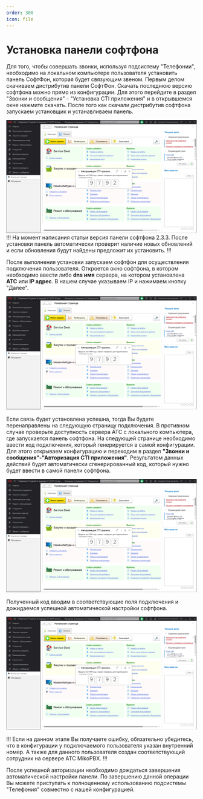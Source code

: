 ```yaml
---
order: 300
icon: file
---
```


# Установка панели софтфона

Для того, чтобы совершать звонки, используя подсистему "Телефонии", необходимо на локальном компьютере пользователя установить панель СофтФон, которая будет связующим звеном. Первым делом скачиваем дистрибутив панели СофтФон. Скачать последнюю версию софтфона можно прямо из конфигурации. Для этого перейдите в раздел "Звонки и сообщения" - "Установка CTI приложения" и в открывшемся окне нажмите скачать. После того как скачали дистрибутив софтфона запускаем установщик и устанавливаем панель.

![013_УстановкаПанелиСофтфона](static/013_УстановкаПанелиСофтфона.png)
!!!
На момент написания статьи версия панели софтфона 2.3.3. После установки панель автоматически проверит наличие новых обновлений и если обновления будут найдены предложит их установить.
!!!

После выполнения установки запускаем софтфон для осуществления подключения пользователя. Откроется окно софтфона, в котором необходимо ввести либо **dns имя** сервера, на котором установлена **АТС** или **IP адрес**. В нашем случае указываем IP и нажимаем кнопку "Далее".

![013_УстановкаПанелиСофтфона](static/013_УстановкаПанелиСофтфона.png)

Если связь будет установлена успешна, тогда Вы будете перенаправлены на следующую страницу подключения. В противном случае проверьте доступность сервера АТС с локального компьютера, где запускается панель софтфона. На следующей странице необходимо ввести код подключения, который генерируется в самой конфигурации. Для этого открываем конфигурацию и переходим в раздел **"Звонки и сообщения"-"Авторизация CTI приложения"**. Результатом данных действий будет автоматически сгенерированный код, который нужно будет ввести в самой панели софтфона.

![013_УстановкаПанелиСофтфона](static/013_УстановкаПанелиСофтфона.png)

Полученный код вводим в соответствующие поля подключения и дожидаемся успешной автоматической настройки софтфона.

![013_УстановкаПанелиСофтфона](static/013_УстановкаПанелиСофтфона.png)

!!!
Если на данном этапе Вы получаете ошибку, обязательно убедитесь, что в конфигурации у подключаемого пользователя указан внутренний номер. А также для данного пользователя создан соответствующий сотрудник на сервере АТС MikoPBX.
!!!

После успешной авторизации необходимо дождаться завершения автоматической настройки панели. По завершению данной операции Вы можете приступать к полноценному использованию подсистемы "Телефония" совместно с нашей конфигурацией.

